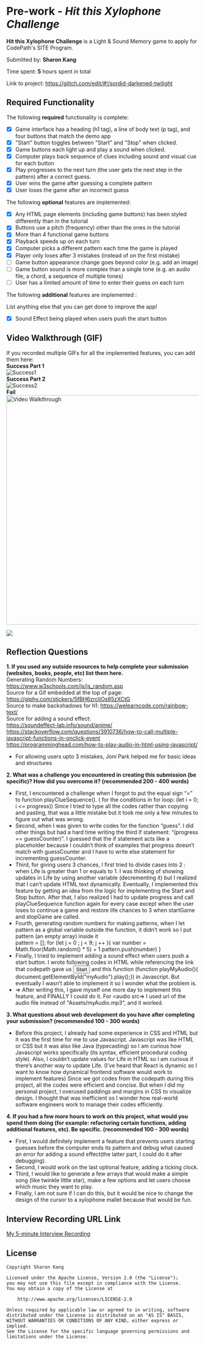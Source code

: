 # Pre-work - _Hit this Xylophone Challenge_

**Hit this Xylophone Challenge** is a Light & Sound Memory game to apply for CodePath's SITE Program.

Submitted by: **Sharon Kang**

Time spent: **5** hours spent in total

Link to project: https://glitch.com/edit/#!/sordid-darkened-twilight

## Required Functionality

The following **required** functionality is complete:

- [x] Game interface has a heading (h1 tag), a line of body text (p tag), and four buttons that match the demo app
- [x] "Start" button toggles between "Start" and "Stop" when clicked.
- [x] Game buttons each light up and play a sound when clicked.
- [x] Computer plays back sequence of clues including sound and visual cue for each button
- [x] Play progresses to the next turn (the user gets the next step in the pattern) after a correct guess.
- [x] User wins the game after guessing a complete pattern
- [x] User loses the game after an incorrect guess

The following **optional** features are implemented:

- [x] Any HTML page elements (including game buttons) has been styled differently than in the tutorial
- [x] Buttons use a pitch (frequency) other than the ones in the tutorial
- [x] More than 4 functional game buttons
- [x] Playback speeds up on each turn
- [x] Computer picks a different pattern each time the game is played
- [x] Player only loses after 3 mistakes (instead of on the first mistake)
- [ ] Game button appearance change goes beyond color (e.g. add an image)
- [ ] Game button sound is more complex than a single tone (e.g. an audio file, a chord, a sequence of multiple tones)
- [ ] User has a limited amount of time to enter their guess on each turn

The following **additional** features are implemented :

List anything else that you can get done to improve the app!

- [x] Sound Effect being played when users push the start button

## Video Walkthrough (GIF)

If you recorded multiple GIFs for all the implemented features, you can add them here:  
**Success Part 1**  
![Success1](https://user-images.githubusercontent.com/94573832/160299770-d740adc7-da0d-4a0c-8807-bf827b9230df.gif)  
**Success Part 2**  
![Success2](https://user-images.githubusercontent.com/94573832/160299792-61f3b941-b36c-4e50-b0d1-8fa1bb195489.gif)  
**Fail**  
<img src='http://g.recordit.co/Zn1SHPSWLd.gif' title='Video Walkthrough' width='600'/>

![](gif4-link-here)

## Reflection Questions

**1. If you used any outside resources to help complete your submission (websites, books, people, etc) list them here.**  
Generating Random Numbers: https://www.w3schools.com/js/js_random.asp  
Source for a Gif embedded at the top of page: https://giphy.com/stickers/5fBH6zrcIiOs65zXCtG  
Source to make backshadows for h1: https://welearncode.com/rainbow-text/  
Source for adding a sound effect:  
https://soundeffect-lab.info/sound/anime/  
https://stackoverflow.com/questions/3910736/how-to-call-multiple-javascript-functions-in-onclick-event  
https://programminghead.com/how-to-play-audio-in-html-using-javascript/

- For allowing users upto 3 mistakes, Joni Park helped me for basic ideas and structures

**2. What was a challenge you encountered in creating this submission (be specific)? How did you overcome it? (recommended 200 - 400 words)**

- First, I encountered a challenge when I forgot to put the equal sign “=” to function playClueSequence(). ( for the conditions in for loop: (let i = 0; i <= progress)) Since I tried to type all the codes rather than copying and pasting, that was a little mistake but it took me only a few minutes to figure out what was wrong.
- Second, when I was given to write codes for the function “guess”. I did other things but had a hard time writing the third if statement: “(progress == guessCounter)”. I guessed that the if statement acts like a placeholder because I couldn’t think of examples that progress doesn’t match with guessCounter and I have to write else statement for incrementing guessCounter.
- Third, for giving users 3 chances, I first tried to divide cases into 2 : when Life is greater than 1 or equals to 1. I was thinking of showing updates in Life by using another variable (decrementing it) but I realized that I can’t update HTML text dynamically. Eventually, I implemented this feature by getting an idea from the logic for implementing the Start and Stop button. After that, I also realized I had to update progress and call playClueSequence function again for every case except when the user loses to continue a game and restore life chances to 3 when startGame and stopGame are called.
- Fourth, generating random numbers for making patterns, when I let pattern as a global variable outside the function, it didn’t work so I put pattern (an empty array) inside it  
  pattern = [];
  for (let j = 0 ; j < 9; j ++ ){
  var number = Math.floor(Math.random() \* 5) + 1
  pattern.push(number)
  }
- Finally, I tried to implement adding a sound effect when users push a start button. I wrote following codes in HTML while referencing the link that codepath gave us <audio src="Assets/myAudio.mp3" id="myAudio"></audio> <button id="startBtn" onclick="playMyAudio();startGame()">Start</button> and this function (function playMyAudio(){ document.getElementById("myAudio").play();}) in Javascript. But eventually I wasn’t able to implement it so I wonder what the problem is.
- => After writing this, I gave myself one more day to implement this feature, and FINALLY I could do it. For <audio src=> I used url of the audio file instead of "Assets/myAudio.mp3", and it worked.

**3. What questions about web development do you have after completing your submission? (recommended 100 - 300 words)**

- Before this project, I already had some experience in CSS and HTML but it was the first time for me to use Javascript. Javascript was like HTML or CSS but it was also like Java (typecasting) so I am curious how Javascript works specifically (its syntax, efficient procedural coding style). Also, I couldn’t update values for Life in HTML so I am curious if there’s another way to update Life. (I’ve heard that React is dynamic so I want to know how dynamical frontend software would work to implement features) Since we got codes from the codepath during this project, all the codes were efficient and concise. But when I did my personal project, I overused paddings and margins in CSS to visualize design. I thought that was inefficient so I wonder how real-world software engineers work to manage their codes efficiently.

**4. If you had a few more hours to work on this project, what would you spend them doing (for example: refactoring certain functions, adding additional features, etc). Be specific. (recommended 100 - 300 words)**

- First, I would definitely implement a feature that prevents users starting guesses before the computer ends its pattern and debug what caused an error for adding a sound effect(the latter part, I could do it after debugging).
- Second, I would work on the last optional feature, adding a ticking clock.
- Third, I would like to generate a few arrays that would make a simple song (like twinkle little star), make a few options and let users choose which music they want to play.
- Finally, I am not sure if I can do this, but it would be nice to change the design of the cursor to a xylophone mallet because that would be fun.

## Interview Recording URL Link

[My 5-minute Interview Recording](your-link-here)

## License

    Copyright Sharon Kang

    Licensed under the Apache License, Version 2.0 (the "License");
    you may not use this file except in compliance with the License.
    You may obtain a copy of the License at

        http://www.apache.org/licenses/LICENSE-2.0

    Unless required by applicable law or agreed to in writing, software
    distributed under the License is distributed on an "AS IS" BASIS,
    WITHOUT WARRANTIES OR CONDITIONS OF ANY KIND, either express or implied.
    See the License for the specific language governing permissions and
    limitations under the License.
